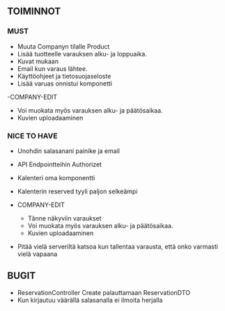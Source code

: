 ## TOIMINNOT
 ### MUST

- Muuta Companyn tilalle Product
- Lisää tuotteelle varauksen alku- ja loppuaika.
- Kuvat mukaan
- Email kun varaus lähtee.
- Käyttöohjeet ja tietosuojaseloste
- Lisää varuas onnistui komponetti

-COMPANY-EDIT
   - Voi muokata myös varauksen alku- ja päätösaikaa.
   - Kuvien uploadaaminen

### NICE TO HAVE
- Unohdin salasanani painike ja email
- API Endpointteihin Authorizet
- Kalenteri oma komponentti
- Kalenterin reserved tyyli paljon selkeämpi

 - COMPANY-EDIT
   - Tänne näkyviin varaukset
   - Voi muokata myös varauksen alku- ja päätösaikaa.
   - Kuvien uploadaaminen

- Pitää vielä serveriltä katsoa kun tallentaa varausta, että onko varmasti vielä vapaana



## BUGIT 
- ReservationController Create palauttamaan ReservationDTO
- Kun kirjautuu väärällä salasanalla ei ilmoita herjalla